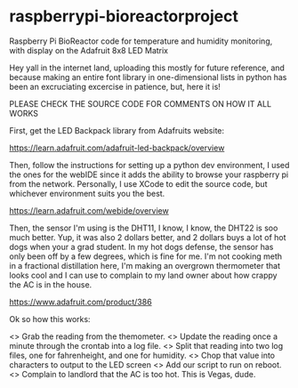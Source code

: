 # raspberrypi-bioreactorproject
Raspberry Pi BioReactor code for temperature and humidity monitoring, with display on the Adafruit 8x8 LED Matrix

Hey yall in the internet land, uploading this mostly for future reference, and because making an entire font library in one-dimensional lists
in python has been an excruciating excercise in patience, but, here it is!

PLEASE CHECK THE SOURCE CODE FOR COMMENTS ON HOW IT ALL WORKS

First, get the LED Backpack library from Adafruits website: 

https://learn.adafruit.com/adafruit-led-backpack/overview

Then, follow the instructions for setting up a python dev environment, I used the ones for the 
webIDE since it adds the ability to browse your raspberry pi from the network. Personally, I use XCode to edit the 
source code, but whichever environment suits you the best. 

https://learn.adafruit.com/webide/overview

Then, the sensor I'm using is the DHT11, I know, I know, the DHT22 is soo much better. Yup, it was also 2 dollars better, 
and 2 dollars buys a lot of hot dogs when your a grad student. In my hot dogs defense, the sensor has only been off by 
a few degrees,  which is fine for me. I'm not cooking meth in a fractional distillation here, I'm making an overgrown 
thermometer that looks cool and I can use to complain to my land owner about how crappy the AC is in the house. 

https://www.adafruit.com/product/386

Ok so how this works: 

<> Grab the reading from the themometer. 
<> Update the reading once a minute through the crontab into a log file. 
<> Split that reading into two log files, one for fahrenheight, and one for humidity. 
<> Chop that value into characters to output to the LED screen
<> Add our script to run on reboot. 
<> Complain to landlord that the AC is too hot. This is Vegas, dude. 
